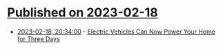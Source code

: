 # [Published on 2023-02-18](index.md)

* [2023-02-18, 20:34:00](https://tech.slashdot.org/story/23/02/18/0258226/electric-vehicles-can-now-power-your-home-for-three-days?utm_source=rss1.0mainlinkanon&utm_medium=feed) - [Electric Vehicles Can Now Power Your Home for Three Days](https://tech.slashdot.org/story/23/02/18/0258226/electric-vehicles-can-now-power-your-home-for-three-days?utm_source=rss1.0mainlinkanon&utm_medium=feed)

